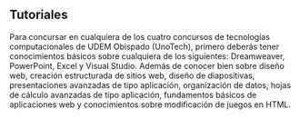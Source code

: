 ## Tutoriales

Para concursar en cualquiera de los cuatro concursos de tecnologías computacionales de UDEM Obispado (UnoTech), primero deberás tener conocimientos básicos sobre cualquiera de los siguientes: Dreamweaver, PowerPoint, Excel y Visual Studio. Además de conocer bien sobre diseño web, creación estructurada de sitios web, diseño de diapositivas, presentaciones avanzadas de tipo aplicación, organización de datos, hojas de cálculo avanzadas de tipo aplicación, fundamentos básicos de aplicaciones web y conocimientos sobre modificación de juegos en HTML.
